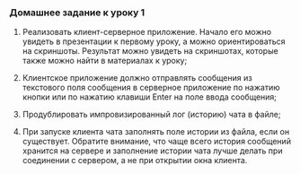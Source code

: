 ### Домашнее задание к уроку 1

1. Реализовать клиент-серверное приложение. Начало его можно увидеть в презентации к первому уроку, а можно
   ориентироваться на скриншоты. Результат можно увидеть на скриншотах, которые также можно найти в материалах к уроку;

2. Клиентское приложение должно отправлять сообщения из текстового поля сообщения в серверное приложение по нажатию
   кнопки или по нажатию клавиши Enter на поле ввода сообщения;

3. Продублировать импровизированный лог (историю) чата в файле;

4. При запуске клиента чата заполнять поле истории из файла, если он существует. Обратите внимание, что чаще всего
   история сообщений хранится на сервере и заполнение истории чата лучше делать при соединении с сервером, а не при
   открытии окна клиента.